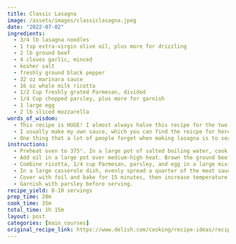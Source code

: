 ```yaml
---
title: Classic Lasagna
image: /assets/images/classiclasagna.jpeg
date: "2022-07-02"
ingredients:
  - 3/4 lb lasagna noodles
  - 1 tsp extra-virgin olive oil, plus more for drizzling
  - 2 lb ground beef
  - 4 cloves garlic, minced
  - kosher salt
  - freshly ground black pepper
  - 32 oz marinara sauce
  - 16 oz whole milk ricotta
  - 1/2 Cup freshly grated Parmesan, divided
  - 1/4 Cup chopped parsley, plus more for garnish
  - 1 large egg
  - 2 lb sliced mozzarella
words_of_wisdom:
  - This recipe is HUGE! I almost always halve this recipe for the two of us and it is a very generous 4 portions. Whether or not you halve it, be sure to overestimate the size of the dish you assemble the lasagna into, rather than underestimate. (This is mostly a note for myself because I always get to the end and have more sauce leftover than what I can fit in my pan.)
  - I usually make my own sauce, which you can find the reicpe for here (remember to put link in to recipe once it's up and if you're reading this and you're not Amy or Lorea pretend you don't see this), but it's absolutely not a requirement. Feel free to use your favorite store bought sauce to save some time and labor.
  - One thing that a lot of people forget when making lasagna is to season your ricotta mixture. Ricotta on its own does not have a strong flavor, so salt ad pepper are a must (but I usually add a dash of garlic powder as well).
instructions:
  - Preheat oven to 375°. In a large pot of salted boiling water, cook pasta according to package directions until al dente, less 2 minutes. Drain and drizzle a bit of olive oil to prevent noodles from sticking together. Lay noodles out flat on a parchment covered cookie sheet for easier handling later.
  - Add oil in a large pot over medium-high heat. Brown the ground beef, then remove from heat and drain fat. Return beef to skillet, add garlic and oregano,then cook over medium heat, continually stirring for 1 minute or until herbs are fragrant. Season with salt and pepper, then add sauce and stir until warmed through.
  - Combine ricotta, 1/4 cup Parmesan, parsley, and egg in a large mixing bowl and season with salt and pepper. Set aside.
  - In a large casserole dish, evenly spread a quarter of the meat sauce across the bottom of the dish. In this order, add a single layer of lasagna noodles, a layer of ricotta mixture, a single layer of mozzarella, and a layer of sauce. Repeat layers, topping the last layer of noodles with meat sauce, Parmesan, and mozzarella.
  - Cover with foil and bake for 15 minutes, then increase temperature to 400° and bake uncovered for 18 to 20 minutes.
  - Garnish with parsley before serving.
recipe_yield: 8-10 servings
prep_time: 20m
cook_time: 35m
total_time: 1h 15m
layout: post
categories: [main_courses]
original_recipe_link: https://www.delish.com/cooking/recipe-ideas/recipes/a51337/classic-lasagna-recipe/
---
```

